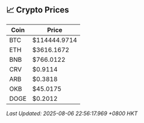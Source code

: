 ## 📈 Crypto Prices

| Coin | Price |
| ---- | ----- |
| BTC | $114444.9714 |
| ETH | $3616.1672 |
| BNB | $766.0122 |
| CRV | $0.9114 |
| ARB | $0.3818 |
| OKB | $45.0175 |
| DOGE | $0.2012 |

_Last Updated: 2025-08-06 22:56:17.969 +0800 HKT_